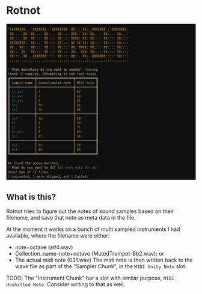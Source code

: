 # Rotnot

![Screenshot of rotnot](screens/screenshot_2.png)

## What is this?
Rotnot tries to figure out the notes of sound samples based on their filename, and save that note as meta data in the file.

At the moment it works on a bunch of multi sampled instruments I had available, where the filename were either:
- note+octave (a#4.wav)
- Collection_name-note+octave (MutedTrumpet-Bb2.wav); or
- The actual midi note (031.wav)
The midi note is then written back to the wave file as part of the "Sampler Chunk", in the `MIDI Unity Note` slot.

TODO: The "Instrument Chunk" har a slot with similar purpose, `MIDI Unshifted Note`. Consider writing to that as well.

